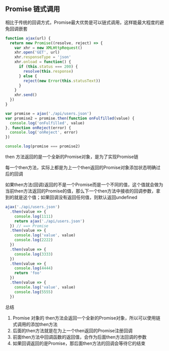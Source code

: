 ## Promise 链式调用
相比于传统的回调方式，Promise最大优势是可以链式调用，这样能最大程度的避免回调嵌套

```javascript
function ajax(url) {
  return new Promise((resolve, reject) => {
    var xhr = new XMLHttpRequest()
    xhr.open('GET', url)
    xhr.responseType = 'json'
    xhr.onload = function() {
      if (this.status === 200) {
        resolve(this.response)
      } else {
        reject(new Error(this.statusText))
      }
    }
    xhr.send()
  })
}
```

```javascript
var promise = ajax('./api/users.json')
var promise2 = promise.then(function onFulfilled(value) {
  console.log('onFulfilled', value)
}, function onReject(error) {
  console.log('onReject', error)
})

console.log(promise === promise2)
```

then 方法返回的是一个全新的Promise对象，是为了实现Promise链

每一个then方法，实际上都是为上一个then返回的Promise对象添加状态明确过后的回调

如果then方法(回调)返回的不是一个Promise而是一个不同的值，这个值就会做为当前then方法返回的Promise的值，那么下一个then方法中接收的回调参数，拿到的就是这个值；如果回调没有返回任何值，则默认返回undefined
```javascript
ajax('./api/users.json')
  .then(value => {
    console.log(1111)
    return ajax('./api/users.json')
  }) // ==> Promise
  .then(value => {
    console.log('value', value)
    console.log(2222)
  })
  .then(value => {
    console.log(3333)
  })
  .then(value => {
    console.log(4444)
    return 'foo'
  })
  .then(value => {
    console.log('value', value)
    console.log(5555)
  })
```

总结
1. Promise 对象的 then方法会返回一个全新的Promise对象，所以可以使用链式调用的添加then方法
2. 后面的then方法就是在为上一个then返回的Promise注册回调
3. 前面then方法中回调函数的返回值，会作为后面then方法回调的参数
4. 如果回调返回的是Promise，那后面then方法的回调会等待它的结束
